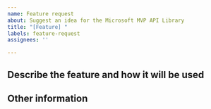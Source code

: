 ```yaml
---
name: Feature request
about: Suggest an idea for the Microsoft MVP API Library
title: "[Feature] "
labels: feature-request
assignees: ''

---
```


## Describe the feature and how it will be used
<!-- Please describe the idea you'd like to see implemented -->

## Other information
<!-- Please provide any additional information, links, or screenshots below if applicable -->
